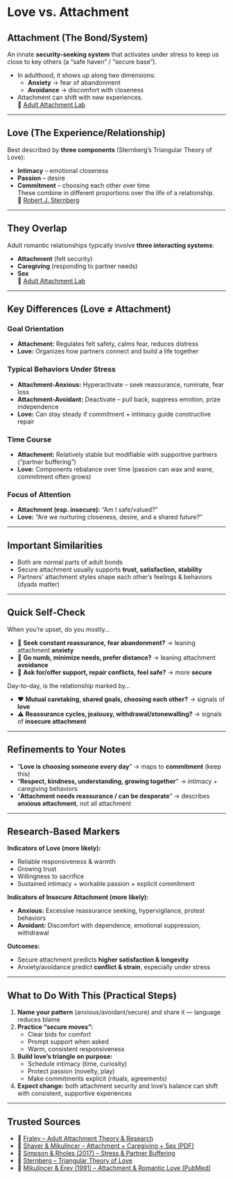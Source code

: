 # Love vs. Attachment

## Attachment (The Bond/System)
An innate **security-seeking system** that activates under stress to keep us close to key others (a “safe haven” / “secure base”).  
- In adulthood, it shows up along two dimensions:  
  - **Anxiety** → fear of abandonment  
  - **Avoidance** → discomfort with closeness  
- Attachment can shift with new experiences.  
🔗 [Adult Attachment Lab](https://labs.psychology.illinois.edu)

---

## Love (The Experience/Relationship)
Best described by **three components** (Sternberg’s Triangular Theory of Love):  
- **Intimacy** – emotional closeness  
- **Passion** – desire  
- **Commitment** – choosing each other over time  
These combine in different proportions over the life of a relationship.  
🔗 [Robert J. Sternberg](https://robertjsternberg.com)

---

## They Overlap
Adult romantic relationships typically involve **three interacting systems**:  
- **Attachment** (felt security)  
- **Caregiving** (responding to partner needs)  
- **Sex**  
🔗 [Adult Attachment Lab](https://labs.psychology.illinois.edu)

---

## Key Differences (Love ≠ Attachment)

### Goal Orientation
- **Attachment:** Regulates felt safety, calms fear, reduces distress  
- **Love:** Organizes how partners connect and build a life together  

### Typical Behaviors Under Stress
- **Attachment-Anxious:** Hyperactivate – seek reassurance, ruminate, fear loss  
- **Attachment-Avoidant:** Deactivate – pull back, suppress emotion, prize independence  
- **Love:** Can stay steady if commitment + intimacy guide constructive repair  

### Time Course
- **Attachment:** Relatively stable but modifiable with supportive partners (“partner buffering”)  
- **Love:** Components rebalance over time (passion can wax and wane, commitment often grows)

### Focus of Attention
- **Attachment (esp. insecure):** “Am I safe/valued?”  
- **Love:** “Are we nurturing closeness, desire, and a shared future?”

---

## Important Similarities
- Both are normal parts of adult bonds  
- Secure attachment usually supports **trust, satisfaction, stability**  
- Partners’ attachment styles shape each other’s feelings & behaviors (dyads matter)

---

## Quick Self-Check

When you’re upset, do you mostly…  
- 🔎 **Seek constant reassurance, fear abandonment?** → leaning attachment **anxiety**  
- 🔎 **Go numb, minimize needs, prefer distance?** → leaning attachment **avoidance**  
- 🔎 **Ask for/offer support, repair conflicts, feel safe?** → more **secure**

Day-to-day, is the relationship marked by…  
- ❤️ **Mutual caretaking, shared goals, choosing each other?** → signals of **love**  
- ⚠️ **Reassurance cycles, jealousy, withdrawal/stonewalling?** → signals of **insecure attachment**

---

## Refinements to Your Notes
- “**Love is choosing someone every day**” → maps to **commitment** (keep this)  
- “**Respect, kindness, understanding, growing together**” → intimacy + caregiving behaviors  
- “**Attachment needs reassurance / can be desperate**” → describes **anxious attachment**, not all attachment  

---

## Research-Based Markers

**Indicators of Love (more likely):**
- Reliable responsiveness & warmth  
- Growing trust  
- Willingness to sacrifice  
- Sustained intimacy + workable passion + explicit commitment  

**Indicators of Insecure Attachment (more likely):**
- **Anxious:** Excessive reassurance seeking, hypervigilance, protest behaviors  
- **Avoidant:** Discomfort with dependence, emotional suppression, withdrawal  

**Outcomes:**  
- Secure attachment predicts **higher satisfaction & longevity**  
- Anxiety/avoidance predict **conflict & strain**, especially under stress  

---

## What to Do With This (Practical Steps)

1. **Name your pattern** (anxious/avoidant/secure) and share it — language reduces blame  
2. **Practice “secure moves”:**  
   - Clear bids for comfort  
   - Prompt support when asked  
   - Warm, consistent responsiveness  
3. **Build love’s triangle on purpose:**  
   - Schedule intimacy (time, curiosity)  
   - Protect passion (novelty, play)  
   - Make commitments explicit (rituals, agreements)  
4. **Expect change:** both attachment security and love’s balance can shift with consistent, supportive experiences  

---

## Trusted Sources
- 🔗 [Fraley – Adult Attachment Theory & Research](https://labs.psychology.illinois.edu/attachment)  
- 🔗 [Shaver & Mikulincer – Attachment + Caregiving + Sex (PDF)](https://labs.psychology.illinois.edu/shaver)  
- 🔗 [Simpson & Rholes (2017) – Stress & Partner Buffering](https://www.ncbi.nlm.nih.gov/pmc/articles/PMC/)  
- 🔗 [Sternberg – Triangular Theory of Love](https://robertjsternberg.com)  
- 🔗 [Mikulincer & Erev (1991) – Attachment & Romantic Love (PubMed)](https://pubmed.ncbi.nlm.nih.gov)
